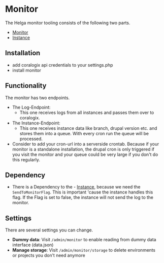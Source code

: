 # Monitor
The Helga monitor tooling consists of the following two parts.
- [Monitor](https://github.com/helga-agentur/drupal-module-monitor)
- [Instance](https://github.com/helga-agentur/drupal-module-monitor-instance)

## Installation
- add coralogix api credentials to your settings.php
- install monitor

## Functionality
The monitor has two endpoints.
- The Log-Endpoint:
  - This one receives logs from all instances and passes them over to coralogix.
- The Instance-Endpoint:
  - This one receives instance data like branch, drupal version etc. and stores them into a queue.
    With every cron run the queue will be processed.
- Consider to add your cron-url into a serverside crontab. Because if your monitor is a standalone installation, the drupal cron is only triggered if you visit the monitor and your queue could be very large if you don't do this regularly.

## Dependency
- There is a Dependency to the - [Instance](https://github.com/helga-agentur/drupal-module-monitor-instance), because we need the `SendToMonitorFlag`. This is important 'cause the instance handles this flag.
If the Flag is set to false, the instance will not send the log to the monitor.

## Settings
There are several settings you can change.
- **Dummy data**: Visit `/admin/monitor` to enable reading from dummy data interface (data.json)
- **Manage storage**:  Visit `/admin/monitor/storage` to delete environments or projects you don't need anymore
